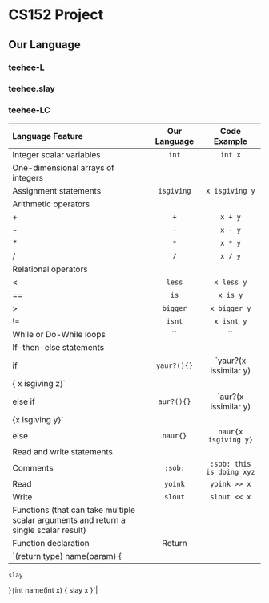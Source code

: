 # CS152 Project
## Our Language
### teehee-L
### teehee.slay
### teehee-LC
|**Language Feature**|**Our Language**|**Code Example**|
| :--- | :---: | :---: |
|Integer scalar variables|`int`|`int x`|
|One-dimensional arrays of integers|||
|Assignment statements|`isgiving`|`x isgiving y`|
|Arithmetic operators |||
|+|`+`|`x + y`|
|-|`-`|`x - y`|
|*|`*`|`x * y`|
|/|`/`|`x / y`|
|Relational operators|||
|<|`less`|`x less y`|
|==|`is`|`x is y`|
|>|`bigger`|`x bigger y`|
|!=|`isnt`|`x isnt y`|
|While or Do-While loops|``|``|
|If-then-else statements|||
|if|`yaur?(){}`|`yaur?(x issimilar y)
{ x isgiving z}`|
|else if|`aur?(){}`|`aur?(x issimilar y)
{x isgiving y}`|
|else|`naur{}`|`naur{x isgiving y}`|
|Read and write statements|||
|Comments|`:sob:`|`:sob: this is doing xyz`|
|Read|`yoink`|`yoink >> x`|
|Write|`slout`|`slout << x`|
|Functions (that can take multiple scalar arguments and return a single scalar result)|||
|Function declaration|Return
|`(return type) name(param) {
    slay
}`|`int name(int x) {
     slay x
}`|

